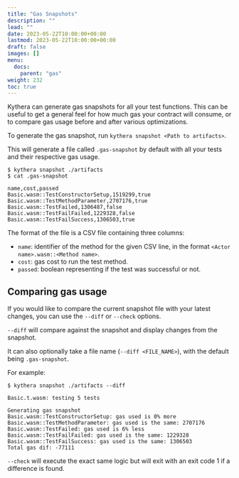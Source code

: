 ```yaml
---
title: "Gas Snapshots"
description: ""
lead: ""
date: 2023-05-22T10:00:00+00:00
lastmod: 2023-05-22T10:00:00+00:00
draft: false
images: []
menu:
  docs:
    parent: "gas"
weight: 232
toc: true
---
```


Kythera can generate gas snapshots for all your test functions. This can be useful to get a general feel for how much gas 
your contract will consume, or to compare gas usage before and after various optimizations.

To generate the gas snapshot, run `kythera snapshot <Path to artifacts>`.

This will generate a file called `.gas-snapshot` by default with all your tests and their respective gas usage.
```shell
$ kythera snapshot ./artifacts
$ cat .gas-snapshot

name,cost,passed
Basic.wasm::TestConstructorSetup,1519299,true
Basic.wasm::TestMethodParameter,2707176,true
Basic.wasm::TestFailed,1306487,false
Basic.wasm::TestFailFailed,1229328,false
Basic.wasm::TestFailSuccess,1306503,true
```

The format of the file is a CSV file containing three columns:
- `name`: identifier of the method for the given CSV line, in the format `<Actor name>.wasm::<Method name>`.
- `cost`: gas cost to run the test method.
- `passed`: boolean representing if the test was successful or not.

## Comparing gas usage

If you would like to compare the current snapshot file with your latest changes, you can use the `--diff` or `--check` options.

`--diff` will compare against the snapshot and display changes from the snapshot.

It can also optionally take a file name (`--diff <FILE_NAME>`), with the default being `.gas-snapshot`.

For example:
```shell
$ kythera snapshot ./artifacts --diff

Basic.t.wasm: testing 5 tests

Generating gas snapshot
Basic.wasm::TestConstructorSetup: gas used is 0% more
Basic.wasm::TestMethodParameter: gas used is the same: 2707176
Basic.wasm::TestFailed: gas used is 6% less
Basic.wasm::TestFailFailed: gas used is the same: 1229328
Basic.wasm::TestFailSuccess: gas used is the same: 1306503
Total gas dif: -77111
```

`--check` will execute the exact same logic but will exit with an exit code 1 if a difference is found.